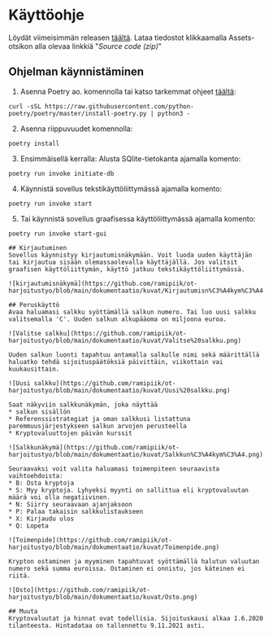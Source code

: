 # Käyttöohje
Löydät viimeisimmän releasen [täältä](https://github.com/ramipiik/ot-harjoitustyo/releases). Lataa tiedostot klikkaamalla Assets-otsikon alla olevaa linkkiä "_Source code (zip)_"

## Ohjelman käynnistäminen
1. Asenna Poetry ao. komennolla tai katso tarkemmat ohjeet [täältä](https://python-poetry.org/docs/#installation): 
```
curl -sSL https://raw.githubusercontent.com/python-poetry/poetry/master/install-poetry.py | python3 -
```

2. Asenna riippuvuudet komennolla:
```
poetry install
```

3. Ensimmäisellä kerralla: Alusta SQlite-tietokanta ajamalla komento:
```
poetry run invoke initiate-db
```

4. Käynnistä sovellus tekstikäyttöliittymässä ajamalla komento:
```
poetry run invoke start
```

5. Tai käynnistä sovellus graafisessa käyttöliittymässä ajamalla komento:
```
poetry run invoke start-gui

## Kirjautuminen
Sovellus käynnistyy kirjautumisnäkymään. Voit luoda uuden käyttäjän tai kirjautua sisään olemassaolevalla käyttäjällä. Jos valitsit graafisen käyttöliittymän, käyttö jatkuu tekstikäyttöliittymässä.  

![kirjautumisnäkymä](https://github.com/ramipiik/ot-harjoitustyo/blob/main/dokumentaatio/kuvat/Kirjautumisn%C3%A4kym%C3%A4.png).  

## Peruskäyttö
Avaa haluamasi salkku syöttämällä salkun numero. Tai luo uusi salkku valitsemalla 'C'. Uuden salkun alkupääoma on miljoona euroa.  
  
![Valitse salkku](https://github.com/ramipiik/ot-harjoitustyo/blob/main/dokumentaatio/kuvat/Valitse%20salkku.png)
  
Uuden salkun luonti tapahtuu antamalla salkulle nimi sekä määrittällä haluatko tehdä sijoituspäätöksiä päivittäin, viikottain vai kuukausittain.  
  
![Uusi salkku](https://github.com/ramipiik/ot-harjoitustyo/blob/main/dokumentaatio/kuvat/Uusi%20salkku.png)  
  
Saat näkyviin salkkunäkymän, joka näyttää
* salkun sisällön
* Referenssistrategiat ja oman salkkusi listattuna paremmuusjärjestykseen salkun arvojen perusteella
* Kryptovaluuttojen päivän kurssit  
  
![Salkkunäkymä](https://github.com/ramipiik/ot-harjoitustyo/blob/main/dokumentaatio/kuvat/Salkkun%C3%A4kym%C3%A4.png)  
  
Seuraavaksi voit valita haluamasi toimenpiteen seuraavista vaihtoehdoista:
* B: Osta kryptoja
* S: Myy kryptoja. Lyhyeksi myynti on sallittua eli kryptovaluutan määrä voi olla negatiivinen.
* N: Siirry seuraavaan ajanjaksoon
* P: Palaa takaisin salkkulistaukseen
* X: Kirjaudu ulos
* Q: Lopeta
  
![Toimenpide](https://github.com/ramipiik/ot-harjoitustyo/blob/main/dokumentaatio/kuvat/Toimenpide.png)  
  
Krypton ostaminen ja myyminen tapahtuvat syöttämällä halutun valuutan numero sekä summa euroissa. Ostaminen ei onnistu, jos käteinen ei riitä.    

![Osto](https://github.com/ramipiik/ot-harjoitustyo/blob/main/dokumentaatio/kuvat/Osto.png)  
  
## Muuta
Kryptovaluutat ja hinnat ovat todellisia. Sijoituskausi alkaa 1.6.2020 tilanteesta. Hintadataa on tallennettu 9.11.2021 asti.
